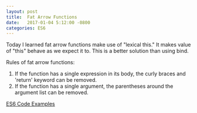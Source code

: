 ```yaml
---
layout: post
title:  Fat Arrow Functions
date:   2017-01-04 5:12:00 -0800
categories: ES6
---
```


Today I learned fat arrow functions make use of "lexical this." It makes value of "this" behave as we expect it to. This is a better solution than using bind.

Rules of fat arrow functions:
<ol>
  <li>If the function has a single expression in its body, the curly braces and 'return' keyword can be removed.</li>
  <li>If the function has a single argument, the parentheses around the argument list can be removed.</li>
</ol>

[ES6 Code Examples](https://github.com/yenly/es6_javascript/blob/master/fat_arrow_functions.js)
